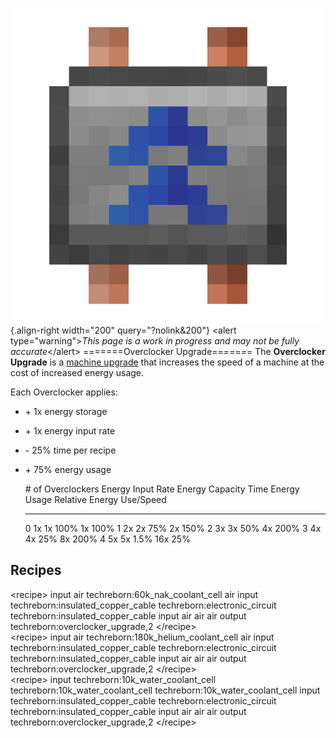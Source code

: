 ![Overclocker Upgrade](/media/mods/techreborn/overclocker_upgrade.png){.align-right width="200" query="?nolink&200"} \<alert type="warning"\>*This page is a work in progress and may not be fully accurate*\</alert\> =======Overclocker Upgrade======= The **Overclocker Upgrade** is a [machine upgrade](/energy/machines/upgrades) that increases the speed of a machine at the cost of increased energy usage.

Each Overclocker applies:

- \+ 1x energy storage
- \+ 1x energy input rate
- \- 25% time per recipe
- \+ 75% energy usage

  \# of Overclockers   Energy Input Rate   Energy Capacity   Time   Energy Usage   Relative Energy Use/Speed
  -------------------- ------------------- ----------------- ------ -------------- ---------------------------
  0                    1x                  1x                100%   1x             100%
  1                    2x                  2x                75%    2x             150%
  2                    3x                  3x                50%    4x             200%
  3                    4x                  4x                25%    8x             200%
  4                    5x                  5x                1.5%   16x            25%

## Recipes

\<recipe\> input air techreborn:60k_nak_coolant_cell air input techreborn:insulated_copper_cable techreborn:electronic_circuit techreborn:insulated_copper_cable input air air air output techreborn:overclocker_upgrade,2 \</recipe\>\
\<recipe\> input air techreborn:180k_helium_coolant_cell air input techreborn:insulated_copper_cable techreborn:electronic_circuit techreborn:insulated_copper_cable input air air air output techreborn:overclocker_upgrade,2 \</recipe\>\
\<recipe\> input techreborn:10k_water_coolant_cell techreborn:10k_water_coolant_cell techreborn:10k_water_coolant_cell input techreborn:insulated_copper_cable techreborn:electronic_circuit techreborn:insulated_copper_cable input air air air output techreborn:overclocker_upgrade,2 \</recipe\>
